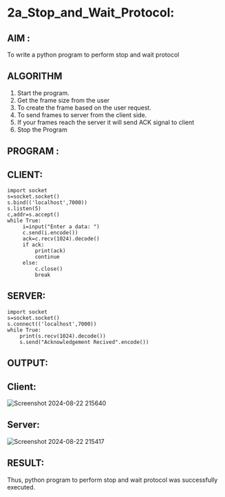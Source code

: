 # 2a_Stop_and_Wait_Protocol:
## AIM :
To write a python program to perform stop and wait protocol
## ALGORITHM
1. Start the program.
2. Get the frame size from the user
3. To create the frame based on the user request.
4. To send frames to server from the client side.
5. If your frames reach the server it will send ACK signal to client
6. Stop the Program
## PROGRAM :
## CLIENT:
```
import socket
s=socket.socket()
s.bind(('localhost',7000))
s.listen(5)
c,addr=s.accept()
while True:
     i=input("Enter a data: ")
     c.send(i.encode())
     ack=c.recv(1024).decode()
     if ack:
         print(ack)
         continue
     else:
         c.close()
         break

```
## SERVER:
```
import socket
s=socket.socket()
s.connect(('localhost',7000))
while True:
    print(s.recv(1024).decode())
    s.send("Acknowledgement Recived".encode())
```
## OUTPUT:
## Client:
![Screenshot 2024-08-22 215640](https://github.com/user-attachments/assets/9054915d-6726-4df5-8808-16bbba27104a)
## Server:
![Screenshot 2024-08-22 215417](https://github.com/user-attachments/assets/ac63b04b-9738-4d8c-809c-413cb1c135ba)

## RESULT:
Thus, python program to perform stop and wait protocol was successfully executed.
